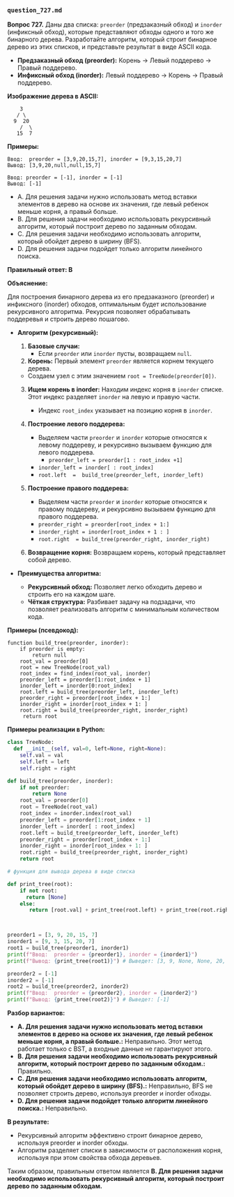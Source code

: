 ### `question_727.md`

**Вопрос 727.** Даны два списка: `preorder` (предзаказный обход) и `inorder` (инфиксный обход), которые представляют обходы одного и того же бинарного дерева. Разработайте алгоритм, который строит бинарное дерево из этих списков, и представьте результат в виде ASCII кода.

*   **Предзаказный обход (preorder):** Корень -> Левый поддерево -> Правый поддерево.
*   **Инфиксный обход (inorder):** Левый поддерево -> Корень -> Правый поддерево.

**Изображение дерева в ASCII:**

```
    3
   / \
  9  20
    /  \
   15  7
```
**Примеры:**
```
Ввод:  preorder = [3,9,20,15,7], inorder = [9,3,15,20,7]
Вывод: [3,9,20,null,null,15,7]

Ввод: preorder = [-1], inorder = [-1]
Вывод: [-1]
```
-   A.  Для решения задачи нужно использовать метод вставки элементов в дерево на основе их значения, где левый ребенок меньше корня, а правый больше.
-  B. Для решения задачи необходимо использовать рекурсивный алгоритм, который построит дерево по заданным обходам.
-  C. Для решения задачи необходимо использовать алгоритм, который обойдет дерево в ширину (BFS).
-   D.  Для решения задачи подойдет только алгоритм линейного поиска.

**Правильный ответ: B**

**Объяснение:**

Для построения бинарного дерева из его предзаказного (preorder) и инфиксного (inorder) обходов, оптимальным будет использование рекурсивного алгоритма. Рекурсия позволяет обрабатывать поддеревья и строить дерево пошагово.

*   **Алгоритм (рекурсивный):**
    1.  **Базовые случаи:**
         *  Если `preorder` или `inorder` пусты, возвращаем `null`.
    2.   **Корень:** Первый элемент `preorder` является корнем текущего дерева.
       *   Создаем узел с этим значением `root = TreeNode(preorder[0])`.
    3. **Ищем корень в inorder:**  Находим индекс корня в `inorder` списке.  Этот индекс разделяет `inorder` на левую и правую части.
         *  Индекс `root_index`  указывает на позицию корня в  `inorder`.
    4.  **Построение левого поддерева:**
         *   Выделяем части `preorder` и  `inorder` которые относятся к левому поддереву, и рекурсивно вызываем  функцию для левого поддерева.
             * `preorder_left = preorder[1 : root_index +1]`
           *   `inorder_left = inorder[ : root_index]`
           *    `root.left  =  build_tree(preorder_left, inorder_left)`
    5.   **Построение правого поддерева:**
          *   Выделяем части `preorder` и `inorder` которые относятся к правому поддереву, и рекурсивно вызываем  функцию для правого поддерева.
          *  `preorder_right = preorder[root_index + 1:]`
          *  `inorder_right = inorder[root_index + 1 : ]`
          *  `root.right  = build_tree(preorder_right, inorder_right)`

    6. **Возвращение корня:**  Возвращаем корень, который представляет собой дерево.

*   **Преимущества алгоритма:**
    *   **Рекурсивный обход:** Позволяет легко обходить дерево и строить его на каждом шаге.
    *   **Чёткая структура:** Разбивает задачу на подзадачи, что позволяет реализовать алгоритм с минимальным количеством кода.

**Примеры (псевдокод):**
```
function build_tree(preorder, inorder):
    if preorder is empty:
        return null
    root_val = preorder[0]
    root = new TreeNode(root_val)
    root_index = find_index(root_val, inorder)
    preorder_left = preorder[1:root_index + 1]
    inorder_left = inorder[0:root_index]
    root.left = build_tree(preorder_left, inorder_left)
    preorder_right = preorder[root_index + 1:]
    inorder_right = inorder[root_index + 1: ]
    root.right = build_tree(preorder_right, inorder_right)
     return root
```
**Примеры реализации в Python:**

```python
class TreeNode:
  def __init__(self, val=0, left=None, right=None):
    self.val = val
    self.left = left
    self.right = right

def build_tree(preorder, inorder):
    if not preorder:
        return None
    root_val = preorder[0]
    root = TreeNode(root_val)
    root_index = inorder.index(root_val)
    preorder_left = preorder[1:root_index + 1]
    inorder_left = inorder[ : root_index]
    root.left = build_tree(preorder_left, inorder_left)
    preorder_right = preorder[root_index + 1:]
    inorder_right = inorder[root_index + 1: ]
    root.right = build_tree(preorder_right, inorder_right)
    return root

# функция для вывода дерева в виде списка

def print_tree(root):
    if not root:
      return [None]
    else:
       return [root.val] + print_tree(root.left) + print_tree(root.right)



preorder1 = [3, 9, 20, 15, 7]
inorder1 = [9, 3, 15, 20, 7]
root1 = build_tree(preorder1, inorder1)
print(f"Ввод:  preorder = {preorder1}, inorder = {inorder1}")
print(f"Вывод: {print_tree(root1)}") # Выведет: [3, 9, None, None, 20, 15, None, None, 7, None, None]

preorder2 = [-1]
inorder2 = [-1]
root2 = build_tree(preorder2, inorder2)
print(f"Ввод:  preorder = {preorder2}, inorder = {inorder2}")
print(f"Вывод: {print_tree(root2)}") # Выведет: [-1]
```

**Разбор вариантов:**

*  **A. Для решения задачи нужно использовать метод вставки элементов в дерево на основе их значения, где левый ребенок меньше корня, а правый больше.:** Неправильно. Этот метод работает только с BST, а входные данные не гарантируют этого.
* **B. Для решения задачи необходимо использовать рекурсивный алгоритм, который построит дерево по заданным обходам.:** Правильно.
*   **C. Для решения задачи необходимо использовать алгоритм, который обойдет дерево в ширину (BFS).:** Неправильно, BFS не позволяет строить дерево, используя preorder и inorder обходы.
*   **D. Для решения задачи подойдет только алгоритм линейного поиска.:** Неправильно.

**В результате:**
*  Рекурсивный алгоритм эффективно строит бинарное дерево, используя  preorder и inorder обходы.
*  Алгоритм разделяет  списки в зависимости от расположения корня, используя при этом  свойства обхода деревьев.

Таким образом, правильным ответом является **B. Для решения задачи необходимо использовать рекурсивный алгоритм, который построит дерево по заданным обходам.**
